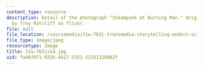```yaml
---
content_type: resource
description: Detail of the photograph "Steampunk at Burning Man." Original photograph
  by Trey Ratcliff on flickr.
file: null
file_location: /coursemedia/21w-763j-transmedia-storytelling-modern-science-fiction-spring-2014/fa46f8f1932b4b2753515218132b082f_21w-763js14.jpg
file_type: image/jpeg
resourcetype: Image
title: 21w-763js14.jpg
uid: fa46f8f1-932b-4b27-5351-5218132b082f
---
```

